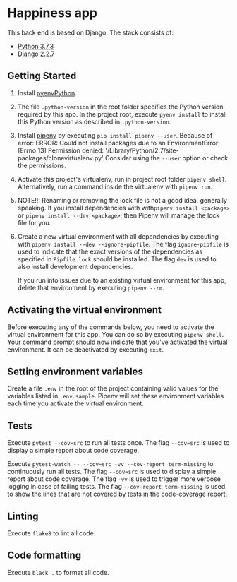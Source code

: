 # Happiness app

This back end is based on Django.
The stack consists of:

* [Python 3.7.3](https://docs.python.org/3.7/)
* [Django 2.2.7](https://docs.djangoproject.com/en/2.2/)


## Getting Started

1. Install [pyenv](https://github.com/pyenv/pyenv)[Python](https://www.python.org/).
1. The file `.python-version` in the root folder specifies the Python version required by this app.
   In the project root, execute `pyenv install` to install this Python version as described in `.python-version`.
1. Install [pipenv](https://pypi.python.org/pypi/pipenv) by executing `pip install pipenv --user`.
   Because of error:
   ERROR: Could not install packages due to an EnvironmentError: [Errno 13] Permission denied: '/Library/Python/2.7/site-packages/clonevirtualenv.py'
   Consider using the `--user` option or check the permissions.

1. Activate this project's virtualenv, run in project root folder `pipenv shell`.
   Alternatively, run a command inside the virtualenv with `pipenv run`.

1. NOTE!!: Renaming or removing the lock file is not a good idea, generally speaking. If you install dependencies with with`pipenv install <package>` or `pipenv install --dev <package>`, then Pipenv will manage the lock file for you.
1. Create a new virtual environment with all dependencies by executing with `pipenv install --dev --ignore-pipfile`.
   The flag `ignore-pipfile` is used to indicate that the exact versions of the dependencies as specified in `Pipfile.lock` should be installed.
   The flag `dev` is used to also install development dependencies.

   If you run into issues due to an existing virtual environment for this app, delete that environment by executing `pipenv --rm`.

## Activating the virtual environment

Before executing any of the commands below, you need to activate the virtual environment for this app.
You can do so by executing `pipenv shell`.
Your command prompt should now indicate that you've activated the virtual environment.
It can be deactivated by executing `exit`.

## Setting environment variables

Create a file `.env` in the root of the project containing valid values for the variables listed in `.env.sample`.
Pipenv will set these environment variables each time you activate the virtual environment.

## Tests

Execute `pytest --cov=src` to run all tests once.
The flag `--cov=src` is used to display a simple report about code coverage.

Execute `pytest-watch -- --cov=src -vv --cov-report term-missing` to continuously run all tests.
The flag `--cov=src` is used to display a simple report about code coverage.
The flag `-vv` is used to trigger more verbose logging in case of failing tests.
The flag `--cov-report term-missing` is used to show the lines that are not covered by tests in the code-coverage report.

## Linting

Execute `flake8` to lint all code.

## Code formatting

Execute `black .` to format all code.
